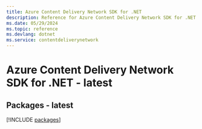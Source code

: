 ```yaml
---
title: Azure Content Delivery Network SDK for .NET
description: Reference for Azure Content Delivery Network SDK for .NET
ms.date: 05/29/2024
ms.topic: reference
ms.devlang: dotnet
ms.service: contentdeliverynetwork
---
```

# Azure Content Delivery Network SDK for .NET - latest
## Packages - latest
[!INCLUDE [packages](content-delivery-network-index.md)]